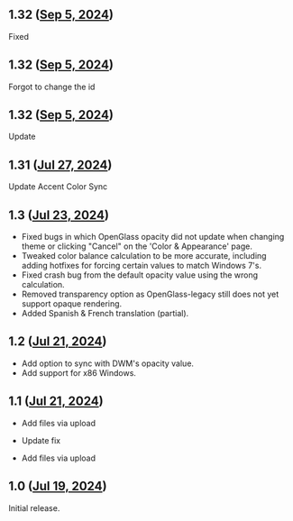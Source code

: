 ## 1.32 ([Sep 5, 2024](https://github.com/ramensoftware/windhawk-mods/blob/0954a6bfe3194e78c92c4dc170ba33fdbc597a20/mods/accent-color-sync.wh.cpp))

Fixed

## 1.32 ([Sep 5, 2024](https://github.com/ramensoftware/windhawk-mods/blob/b4ec798453087e98bbd2b95f03ea40e27f41fb04/mods/accent-color-sync.wh.cpp))

Forgot to change the id

## 1.32 ([Sep 5, 2024](https://github.com/ramensoftware/windhawk-mods/blob/0d6388e5b53cd8283f9623c5ea7b482a91dd6f16/mods/accent-color-sync.wh.cpp))

Update

## 1.31 ([Jul 27, 2024](https://github.com/ramensoftware/windhawk-mods/blob/bced7ea8ac93c0d05793f47258136e80da4e065d/mods/accent-color-sync.wh.cpp))

Update Accent Color Sync

## 1.3 ([Jul 23, 2024](https://github.com/ramensoftware/windhawk-mods/blob/7c4df7d217e3e09907079ed0d5a13df0cf64d5f0/mods/accent-color-sync.wh.cpp))

* Fixed bugs in which OpenGlass opacity did not update when changing theme or clicking "Cancel" on the 'Color & Appearance' page.
* Tweaked color balance calculation to be more accurate, including adding hotfixes for forcing certain values to match Windows 7's.
* Fixed crash bug from the default opacity value using the wrong calculation.
* Removed transparency option as OpenGlass-legacy still does not yet support opaque rendering.
* Added Spanish & French translation (partial).

## 1.2 ([Jul 21, 2024](https://github.com/ramensoftware/windhawk-mods/blob/120bd157b2a8eb1c99a1ebd8363686cbc40de906/mods/accent-color-sync.wh.cpp))

* Add option to sync with DWM's opacity value.
* Add support for x86 Windows.

## 1.1 ([Jul 21, 2024](https://github.com/ramensoftware/windhawk-mods/blob/45b792a63461caa9ac8c5864b83fcf26d724e549/mods/accent-color-sync.wh.cpp))

* Add files via upload

* Update fix

* Add files via upload

## 1.0 ([Jul 19, 2024](https://github.com/ramensoftware/windhawk-mods/blob/7bc74ba3694b934452c45f010dda182d70c1e222/mods/accent-color-sync.wh.cpp))

Initial release.
